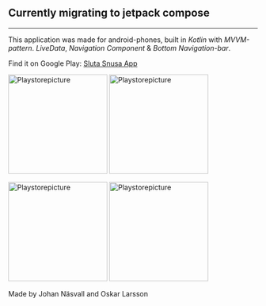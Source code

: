 
## Currently migrating to jetpack compose
***

This application was made for android-phones, built in *Kotlin* with *MVVM-pattern*. *LiveData*, *Navigation Component* & *Bottom Navigation-bar*.  

Find it on Google Play: [Sluta Snusa App](https://play.google.com/store/apps/details?id=com.antisnusbolaget.slutasnusa2&gl=SE "Google Play")

<img src="https://user-images.githubusercontent.com/89924287/192560569-3d70efbd-bd74-49ce-b89e-b75526fd0d8c.png" alt="Playstorepicture" width="200"/> <img src="https://user-images.githubusercontent.com/89924287/192560575-e73b7a2e-c34e-4ecb-b197-3da412ac553b.png" alt="Playstorepicture" width="200"/> 

<img src="https://user-images.githubusercontent.com/89924287/192560577-d899bf38-6d5a-4619-a16c-e79fba3a36a2.png" alt="Playstorepicture" width="200"/> <img src="https://user-images.githubusercontent.com/89924287/192560579-9a24274b-7acf-45e5-ab48-3706edc894fb.png" alt="Playstorepicture" width="200"/>

Made by Johan Näsvall and Oskar Larsson

